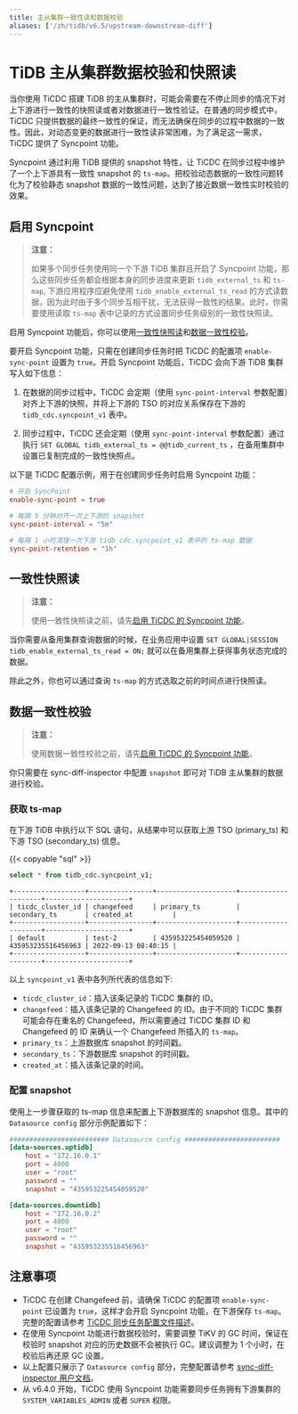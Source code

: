 ```yaml
---
title: 主从集群一致性读和数据校验
aliases: ['/zh/tidb/v6.5/upstream-downstream-diff']
---
```


# TiDB 主从集群数据校验和快照读

当你使用 TiCDC 搭建 TiDB 的主从集群时，可能会需要在不停止同步的情况下对上下游进行一致性的快照读或者对数据进行一致性验证。在普通的同步模式中，TiCDC 只提供数据的最终一致性的保证，而无法确保在同步的过程中数据的一致性。因此，对动态变更的数据进行一致性读非常困难，为了满足这一需求，TiCDC 提供了 Syncpoint 功能。

Syncpoint 通过利用 TiDB 提供的 snapshot 特性，让 TiCDC 在同步过程中维护了一个上下游具有一致性 snapshot 的 `ts-map`。把校验动态数据的一致性问题转化为了校验静态 snapshot 数据的一致性问题，达到了接近数据一致性实时校验的效果。

## 启用 Syncpoint

> **注意：**
>
> 如果多个同步任务使用同一个下游 TiDB 集群且开启了 Syncpoint 功能，那么这些同步任务都会根据本身的同步进度来更新 `tidb_external_ts` 和 `ts-map`, 下游应用程序应避免使用 `tidb_enable_external_ts_read` 的方式读数据，因为此时由于多个同步互相干扰，无法获得一致性的结果。此时，你需要使用读取 `ts-map` 表中记录的方式设置同步任务级别的一致性快照读。

启用 Syncpoint 功能后，你可以使用[一致性快照读](#一致性快照读)和[数据一致性校验](#数据一致性校验)。

要开启 Syncpoint 功能，只需在创建同步任务时把 TiCDC 的配置项 `enable-sync-point` 设置为 `true`。开启 Syncpoint 功能后，TiCDC 会向下游 TiDB 集群写入如下信息：

1. 在数据的同步过程中，TiCDC 会定期（使用 `sync-point-interval` 参数配置）对齐上下游的快照，并将上下游的 TSO 的对应关系保存在下游的 `tidb_cdc.syncpoint_v1` 表中。

2. 同步过程中，TiCDC 还会定期（使用 `sync-point-interval` 参数配置）通过执行 `SET GLOBAL tidb_external_ts = @@tidb_current_ts` ，在备用集群中设置已复制完成的一致性快照点。

以下是 TiCDC 配置示例，用于在创建同步任务时启用 Syncpoint 功能：

```toml
# 开启 SyncPoint
enable-sync-point = true

# 每隔 5 分钟对齐一次上下游的 snapshot
sync-point-interval = "5m"

# 每隔 1 小时清理一次下游 tidb_cdc.syncpoint_v1 表中的 ts-map 数据
sync-point-retention = "1h"
```

## 一致性快照读

> **注意：**
>
> 使用一致性快照读之前，请先[启用 TiCDC 的 Syncpoint 功能](#启用-syncpoint)。

当你需要从备用集群查询数据的时候，在业务应用中设置 `SET GLOBAL|SESSION tidb_enable_external_ts_read = ON;` 就可以在备用集群上获得事务状态完成的数据。

除此之外，你也可以通过查询 `ts-map` 的方式选取之前的时间点进行快照读。

## 数据一致性校验

> **注意：**
>
> 使用数据一致性校验之前，请先[启用 TiCDC 的 Syncpoint 功能](#启用-syncpoint)。

你只需要在 sync-diff-inspector 中配置 `snapshot` 即可对 TiDB 主从集群的数据进行校验。

### 获取 ts-map

在下游 TiDB 中执行以下 SQL 语句，从结果中可以获取上游 TSO (primary_ts) 和下游 TSO (secondary_ts) 信息。

{{< copyable "sql" >}}

```sql
select * from tidb_cdc.syncpoint_v1;
```

```
+------------------+----------------+--------------------+--------------------+---------------------+
| ticdc_cluster_id | changefeed     | primary_ts         | secondary_ts       | created_at          |
+------------------+----------------+--------------------+--------------------+---------------------+
| default          | test-2         | 435953225454059520 | 435953235516456963 | 2022-09-13 08:40:15 |
+------------------+----------------+--------------------+--------------------+---------------------+
```

以上 `syncpoint_v1` 表中各列所代表的信息如下:

- `ticdc_cluster_id`：插入该条记录的 TiCDC 集群的 ID。
- `changefeed`：插入该条记录的 Changefeed 的 ID。由于不同的 TiCDC 集群可能会存在重名的 Changefeed，所以需要通过 TiCDC 集群 ID 和 Changefeed 的 ID 来确认一个 Changefeed 所插入的 `ts-map`。
- `primary_ts`：上游数据库 snapshot 的时间戳。
- `secondary_ts`：下游数据库 snapshot 的时间戳。
- `created_at`：插入该条记录的时间。

### 配置 snapshot

使用上一步骤获取的 ts-map 信息来配置上下游数据库的 snapshot 信息。其中的 `Datasource config` 部分示例配置如下：

```toml
######################### Datasource config ########################
[data-sources.uptidb]
    host = "172.16.0.1"
    port = 4000
    user = "root"
    password = ""
    snapshot = "435953225454059520"

[data-sources.downtidb]
    host = "172.16.0.2"
    port = 4000
    user = "root"
    password = ""
    snapshot = "435953235516456963"
```

## 注意事项

- TiCDC 在创建 Changefeed 前，请确保 TiCDC 的配置项 `enable-sync-point` 已设置为 `true`，这样才会开启 Syncpoint 功能，在下游保存 `ts-map`。完整的配置请参考 [TiCDC 同步任务配置文件描述](/ticdc/ticdc-changefeed-config.md)。
- 在使用 Syncpoint 功能进行数据校验时，需要调整 TiKV 的 GC 时间，保证在校验时 snapshot 对应的历史数据不会被执行 GC。建议调整为 1 个小时，在校验后再还原 GC 设置。
- 以上配置只展示了 `Datasource config` 部分，完整配置请参考 [sync-diff-inspector 用户文档](/sync-diff-inspector/sync-diff-inspector-overview.md)。
- 从 v6.4.0 开始，TiCDC 使用 Syncpoint 功能需要同步任务拥有下游集群的 `SYSTEM_VARIABLES_ADMIN` 或者 `SUPER` 权限。
